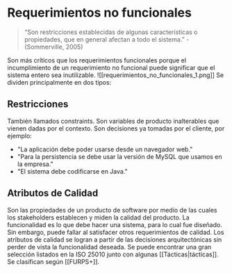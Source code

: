 # Requerimientos no funcionales
> “Son restricciones establecidas de algunas características o propiedades, que en general afectan a todo el sistema.” -(Sommerville, 2005)

Son más críticos que los requerimientos funcionales porque el incumplimiento de un requerimiento no funcional puede significar que el sistema entero sea inutilizable.
![[requerimientos_no_funcionales_1.png]]
Se dividen principalmente en dos tipos:

## Restricciones
También llamados constraints. Son variables de producto inalterables que vienen dadas por el contexto. Son decisiones ya tomadas por el cliente, por ejemplo:
- "La aplicación debe poder usarse desde un navegador web."
- "Para la persistencia se debe usar la versión de MySQL que usamos en la empresa."
- "El sistema debe codificarse en Java."

## Atributos de Calidad
Son las propiedades de un producto de software por medio de las cuales los stakeholders establecen y miden la calidad del producto. La funcionalidad es lo que debe hacer una sistema, para lo cual fue diseñado. Sin embargo, puede fallar al satisfacer otros requerimientos de calidad. Los atributos de calidad se logran a partir de las decisiones arquitectónicas sin perder de vista la funcionalidad deseada. Se puede encontrar una gran selección listados en la ISO 25010 junto con algunas [[Tácticas|tácticas]].
Se clasifican según [[FURPS+]].
